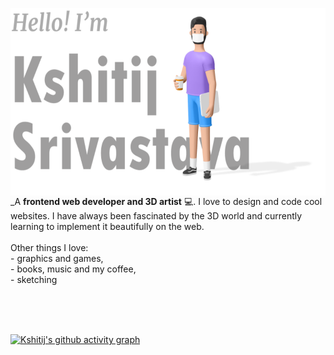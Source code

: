 <img align="left" src="ks.svg" height="300"></img>

_A **frontend web developer and 3D artist** 💻. I love to design and code cool websites. I have always been fascinated by the 3D world and currently learning to implement it beautifully on the web.<br/><br/> Other things I love:<br/>- graphics and games,<br/>- books, music and my coffee,<br/>- sketching<br/><br/>

<br/>
<br/>

[![Kshitij's github activity graph](https://my-activity-graph-instance.herokuapp.com/graph?username=Kshitij978&theme=react-dark)](https://github.com/ashutosh00710/github-readme-activity-graph)

<!--
**Kshitij978/Kshitij978** is a ✨ _special_ ✨ repository because its `README.md` (this file) appears on your GitHub profile.

Here are some ideas to get you started:

- 🔭 I’m currently working on ...
- 🌱 I’m currently learning ...
- 👯 I’m looking to collaborate on ...
- 🤔 I’m looking for help with ...
- 💬 Ask me about ...
- 📫 How to reach me: ...
- 😄 Pronouns: ...
- ⚡ Fun fact: ...
-->
